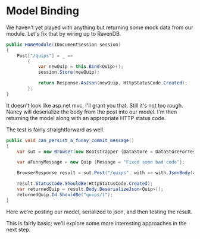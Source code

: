 Model Binding
=============

We haven't yet played with anything but returning some mock data from our module. Let's fix that by wiring up to RavenDB.

```csharp
public HomeModule(IDocumentSession session)
{
	Post["/quips"] = _ =>
		{
			var newQuip = this.Bind<Quip>();
			session.Store(newQuip);

			return Response.AsJson(newQuip, HttpStatusCode.Created);
		};
}
```

It doesn't look like asp.net mvc, I'll grant you that. Still it's not too rough. Nancy will deserialize the body from the post into our model. I'm then 
returning the model along with an appropriate HTTP status code.

The test is fairly straightforward as well.

```csharp
public void can_persist_a_funny_commit_message()
{
	var sut = new Browser(new Bootstrapper {DataStore = DataStoreForTest});

	var aFunnyMessage = new Quip {Message = "Fixed some bad code"};

	BrowserResponse result = sut.Post("/quips", with => with.JsonBody(aFunnyMessage));

	result.StatusCode.ShouldBe(HttpStatusCode.Created);
	var returnedQuip = result.Body.DeserializeJson<Quip>();
	returnedQuip.Id.ShouldBe("quips/1");
}
```

Here we're posting our model, serialized to json, and then testing the result. 

This is fairly basic; we'll explore some more interesting approaches in the next step.